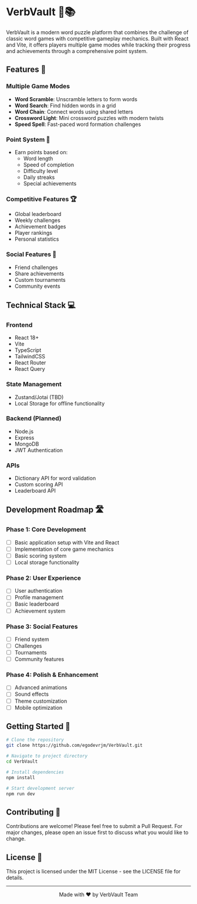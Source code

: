 # VerbVault 🎯📚

VerbVault is a modern word puzzle platform that combines the challenge of classic word games with competitive gameplay mechanics. Built with React and Vite, it offers players multiple game modes while tracking their progress and achievements through a comprehensive point system.

## Features 🚀

### Multiple Game Modes
- **Word Scramble**: Unscramble letters to form words
- **Word Search**: Find hidden words in a grid
- **Word Chain**: Connect words using shared letters
- **Crossword Light**: Mini crossword puzzles with modern twists
- **Speed Spell**: Fast-paced word formation challenges

### Point System 💎
- Earn points based on:
  - Word length
  - Speed of completion
  - Difficulty level
  - Daily streaks
  - Special achievements

### Competitive Features 🏆
- Global leaderboard
- Weekly challenges
- Achievement badges
- Player rankings
- Personal statistics

### Social Features 👥
- Friend challenges
- Share achievements
- Custom tournaments
- Community events

## Technical Stack 💻

### Frontend
- React 18+
- Vite
- TypeScript
- TailwindCSS
- React Router
- React Query

### State Management
- Zustand/Jotai (TBD)
- Local Storage for offline functionality

### Backend (Planned)
- Node.js
- Express
- MongoDB
- JWT Authentication

### APIs
- Dictionary API for word validation
- Custom scoring API
- Leaderboard API

## Development Roadmap 🛣️

### Phase 1: Core Development
- [ ] Basic application setup with Vite and React
- [ ] Implementation of core game mechanics
- [ ] Basic scoring system
- [ ] Local storage functionality

### Phase 2: User Experience
- [ ] User authentication
- [ ] Profile management
- [ ] Basic leaderboard
- [ ] Achievement system

### Phase 3: Social Features
- [ ] Friend system
- [ ] Challenges
- [ ] Tournaments
- [ ] Community features

### Phase 4: Polish & Enhancement
- [ ] Advanced animations
- [ ] Sound effects
- [ ] Theme customization
- [ ] Mobile optimization

## Getting Started 🚀

```bash
# Clone the repository
git clone https://github.com/egodevrjm/VerbVault.git

# Navigate to project directory
cd VerbVault

# Install dependencies
npm install

# Start development server
npm run dev
```

## Contributing 🤝

Contributions are welcome! Please feel free to submit a Pull Request. For major changes, please open an issue first to discuss what you would like to change.

## License 📄

This project is licensed under the MIT License - see the LICENSE file for details.

---

<p align="center">Made with ❤️ by VerbVault Team</p>
